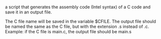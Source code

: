 a script that generates the assembly code (Intel syntax) of a C code and save it in an output file.

The C file name will be saved in the variable $CFILE.
The output file should be named the same as the C file, but with the extension .s instead of .c.
Example: if the C file is main.c, the output file should be main.s
